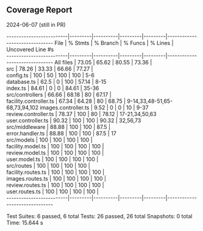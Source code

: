 ## Coverage Report

2024-06-07 (still in PR)

-------------------------|---------|----------|---------|---------|-------------------------------
File | % Stmts | % Branch | % Funcs | % Lines | Uncovered Line #s  
-------------------------|---------|----------|---------|---------|-------------------------------
All files | 73.05 | 65.62 | 80.55 | 73.36 |  
 src | 78.26 | 33.33 | 66.66 | 77.27 |  
 config.ts | 100 | 50 | 100 | 100 | 5-6  
 database.ts | 62.5 | 0 | 100 | 57.14 | 8-15  
 index.ts | 84.61 | 0 | 0 | 84.61 | 35-36  
 src/controllers | 66.66 | 68.18 | 80 | 67.17 |  
 facility.controller.ts | 67.34 | 64.28 | 80 | 68.75 | 9-14,33,48-51,65-68,73,94,102
images.controller.ts | 9.52 | 0 | 0 | 10 | 9-37  
 review.controller.ts | 78.37 | 100 | 80 | 78.12 | 17-21,34,50,63  
 user.controller.ts | 90.32 | 100 | 100 | 90.32 | 32,56,73  
 src/middleware | 88.88 | 100 | 100 | 87.5 |  
 error.handler.ts | 88.88 | 100 | 100 | 87.5 | 17  
 src/models | 100 | 100 | 100 | 100 |  
 facility.model.ts | 100 | 100 | 100 | 100 |  
 review.model.ts | 100 | 100 | 100 | 100 |  
 user.model.ts | 100 | 100 | 100 | 100 |  
 src/routes | 100 | 100 | 100 | 100 |  
 facility.routes.ts | 100 | 100 | 100 | 100 |  
 images.routes.ts | 100 | 100 | 100 | 100 |  
 review.routes.ts | 100 | 100 | 100 | 100 |  
 user.routes.ts | 100 | 100 | 100 | 100 |  
-------------------------|---------|----------|---------|---------|-------------------------------

Test Suites: 6 passed, 6 total
Tests: 26 passed, 26 total
Snapshots: 0 total
Time: 15.644 s

